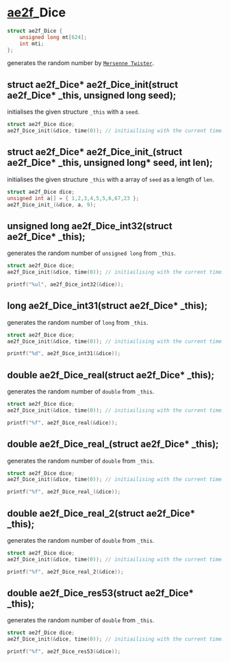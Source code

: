 # <a href="../Dice.md#Dice">ae2f</a>_Dice
```c
struct ae2f_Dice {
    unsigned long mt[624];
    int mti;
};
```
generates the random number by <a href="https://en.wikipedia.org/wiki/Mersenne_Twister#Pseudocode">`Mersenne Twister`</a>.

## struct ae2f_Dice* ae2f_Dice_init(struct ae2f_Dice* _this, unsigned long seed);
initialises the given structure `_this` with a `seed`.
```c
struct ae2f_Dice dice;
ae2f_Dice_init(&dice, time(0)); // initiailising with the current time.
```

## struct ae2f_Dice* ae2f_Dice_init_(struct ae2f_Dice* _this, unsigned long* seed, int len);
initialises the given structure `_this` with a array of `seed` as a length of `len`.
```c
struct ae2f_Dice dice;
unsigned int a[] = { 1,2,3,4,5,5,6,67,23 };
ae2f_Dice_init_(&dice, a, 9);
```

## unsigned long ae2f_Dice_int32(struct ae2f_Dice* _this);
generates the random number of `unsigned long` from `_this`.
```c
struct ae2f_Dice dice;
ae2f_Dice_init(&dice, time(0)); // initiailising with the current time.

printf("%ul", ae2f_Dice_int32(&dice));
```

## long ae2f_Dice_int31(struct ae2f_Dice* _this);
generates the random number of `long` from `_this`.
```c
struct ae2f_Dice dice;
ae2f_Dice_init(&dice, time(0)); // initiailising with the current time.

printf("%d", ae2f_Dice_int31(&dice));
```


## double ae2f_Dice_real(struct ae2f_Dice* _this);
generates the random number of `double` from `_this`.
```c
struct ae2f_Dice dice;
ae2f_Dice_init(&dice, time(0)); // initiailising with the current time.

printf("%f", ae2f_Dice_real(&dice));
```

## double ae2f_Dice_real_(struct ae2f_Dice* _this);
generates the random number of `double` from `_this`.
```c
struct ae2f_Dice dice;
ae2f_Dice_init(&dice, time(0)); // initiailising with the current time.

printf("%f", ae2f_Dice_real_(&dice));
```

## double ae2f_Dice_real_2(struct ae2f_Dice* _this);
generates the random number of `double` from `_this`.
```c
struct ae2f_Dice dice;
ae2f_Dice_init(&dice, time(0)); // initiailising with the current time.

printf("%f", ae2f_Dice_real_2(&dice));
```

## double ae2f_Dice_res53(struct ae2f_Dice* _this);
generates the random number of `double` from `_this`.
```c
struct ae2f_Dice dice;
ae2f_Dice_init(&dice, time(0)); // initiailising with the current time.

printf("%f", ae2f_Dice_res53(&dice));
```